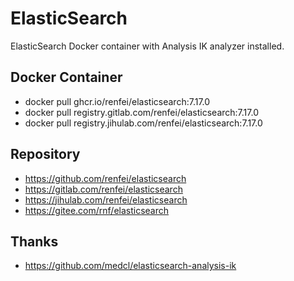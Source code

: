 # ElasticSearch

ElasticSearch Docker container with Analysis IK analyzer installed.

## Docker Container

- docker pull ghcr.io/renfei/elasticsearch:7.17.0
- docker pull registry.gitlab.com/renfei/elasticsearch:7.17.0
- docker pull registry.jihulab.com/renfei/elasticsearch:7.17.0

## Repository

- https://github.com/renfei/elasticsearch
- https://gitlab.com/renfei/elasticsearch
- https://jihulab.com/renfei/elasticsearch
- https://gitee.com/rnf/elasticsearch

## Thanks

- https://github.com/medcl/elasticsearch-analysis-ik